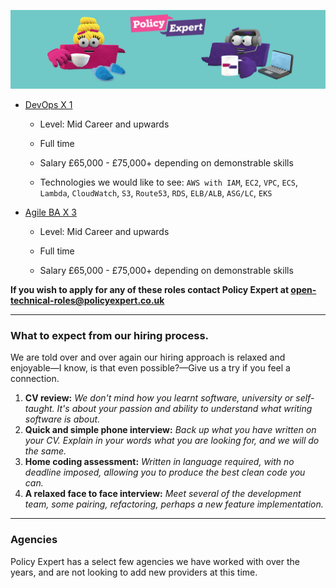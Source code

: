 ![Policy Expert Banner](/assets/css/pe-bkg-img.jpg)



* [DevOps X 1](https://github.com/PolicyExpert/Open-Technical-Roles/blob/master/Policy%20Expert%20-%20DevOps%20-%202019.pdf)

    * Level: Mid Career and upwards
    
    * Full time
    
    * Salary £65,000 - £75,000+ depending on demonstrable skills
    
    * Technologies we would like to see:
    `AWS with IAM`, `EC2`, `VPC`, `ECS`, `Lambda`, `CloudWatch`, `S3`, `Route53`, `RDS`, `ELB/ALB`, `ASG/LC`, `EKS`
    

* [Agile BA X 3](https://github.com/PolicyExpert/Open-Technical-Roles/blob/master/Policy%20Expert%20-%20BA_PO%20-%202019.pdf)

    * Level: Mid Career and upwards
    
    * Full time
    
    * Salary £65,000 - £75,000+ depending on demonstrable skills
    
**If you wish to apply for any of these roles contact Policy Expert at [open-technical-roles@policyexpert.co.uk](mailTo:open-technical-roles@policyexpert.co.uk)**

---

### What to expect from our hiring process.
We are told over and over again our hiring approach is relaxed and enjoyable—I know, is that even possible?—Give us a try if you feel a connection.

1. **CV review:** *We don't mind how you learnt software, university or self-taught. It's about your passion and ability to understand what writing software is about.*
2. **Quick and simple phone interview:** *Back up what you have written on your CV. Explain in your words what you are looking for, and we will do the same.*
3. **Home coding assessment:** *Written in language required, with no deadline imposed, allowing you to produce the best clean code you can.*
4. **A relaxed face to face interview:** *Meet several of the development team, some pairing, refactoring, perhaps a new feature implementation.*

---

### Agencies
Policy Expert has a select few agencies we have worked with over the years, and are not looking to add new providers at this time. 

